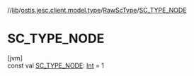 //[lib](../../../index.md)/[ostis.jesc.client.model.type](../index.md)/[RawScType](index.md)/[SC_TYPE_NODE](-s-c_-t-y-p-e_-n-o-d-e.md)

# SC_TYPE_NODE

[jvm]\
const val [SC_TYPE_NODE](-s-c_-t-y-p-e_-n-o-d-e.md): [Int](https://kotlinlang.org/api/latest/jvm/stdlib/kotlin/-int/index.html) = 1
